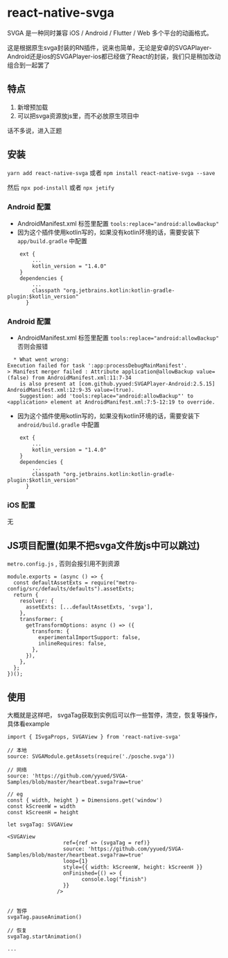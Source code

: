 # react-native-svga

SVGA 是一种同时兼容 iOS / Android / Flutter / Web 多个平台的动画格式。

这是根据原生svga封装的RN插件，说来也简单，无论是安卓的SVGAPlayer-Android还是ios的SVGAPlayer-ios都已经做了React的封装，我们只是稍加改动组合到一起罢了
## 特点
1. 新增预加载
2. 可以把svga资源放js里，而不必放原生项目中

话不多说，进入正题

## 安装
`yarn add react-native-svga`
或者
`npm install react-native-svga --save`

然后
`npx pod-install` 或者 `npx jetify`

### Android 配置
- AndroidManifest.xml    <application>标签里配置 `tools:replace="android:allowBackup"`
- 因为这个插件使用kotlin写的，如果没有kotlin环境的话，需要安装下  `app/build.gradle` 中配置
```
    ext {
        ...
        kotlin_version = "1.4.0"
    }
    dependencies {
        ...
        classpath "org.jetbrains.kotlin:kotlin-gradle-plugin:$kotlin_version"
      } 
```

### Android 配置
- AndroidManifest.xml    <application>标签里配置 `tools:replace="android:allowBackup"`
  否则会报错
```
  * What went wrong:
Execution failed for task ':app:processDebugMainManifest'.
> Manifest merger failed : Attribute application@allowBackup value=(false) from AndroidManifest.xml:11:7-34
  	is also present at [com.github.yyued:SVGAPlayer-Android:2.5.15] AndroidManifest.xml:12:9-35 value=(true).
  	Suggestion: add 'tools:replace="android:allowBackup"' to <application> element at AndroidManifest.xml:7:5-12:19 to override.
```

- 因为这个插件使用kotlin写的，如果没有kotlin环境的话，需要安装下  `android/build.gradle` 中配置

```
    ext {
        ...
        kotlin_version = "1.4.0"
    }
    dependencies {
        ...
        classpath "org.jetbrains.kotlin:kotlin-gradle-plugin:$kotlin_version"
      } 

```

### iOS 配置
无

## JS项目配置(如果不把svga文件放js中可以跳过)
`metro.config.js` , 否则会报引用不到资源
```
module.exports = (async () => {
  const defaultAssetExts = require("metro-config/src/defaults/defaults").assetExts;
  return {
    resolver: {
      assetExts: [...defaultAssetExts, 'svga'],
    },
    transformer: {
      getTransformOptions: async () => ({
        transform: {
          experimentalImportSupport: false,
          inlineRequires: false,
        },
      }),
    },
  };
})();
```


## 使用
大概就是这样吧， svgaTag获取到实例后可以作一些暂停，清空，恢复等操作，具体看example

```
import { ISvgaProps, SVGAView } from 'react-native-svga'

// 本地
source: SVGAModule.getAssets(require('./posche.svga'))

// 网络
source: 'https://github.com/yyued/SVGA-Samples/blob/master/heartbeat.svga?raw=true'

// eg
const { width, height } = Dimensions.get('window')
const kScreenW = width
const kScreenH = height

let svgaTag: SVGAView

<SVGAView
                  ref={ref => (svgaTag = ref)}
                  source: 'https://github.com/yyued/SVGA-Samples/blob/master/heartbeat.svga?raw=true'
                  loop={1}
                  style={{ width: kScreenW, height: kScreenH }}
                  onFinished={() => {
                        console.log("finish")
                  }}
                />


// 暂停
svgaTag.pauseAnimation()

// 恢复
svgaTag.startAnimation()

...
```
